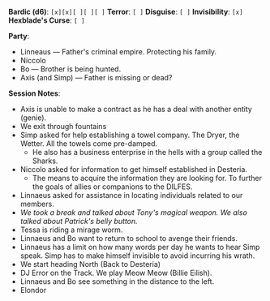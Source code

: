 **Bardic (d6)**: `[x][x][ ][ ][ ]`
**Terror**: `[ ]`
**Disguise**: `[ ]`
**Invisibility**: `[x]`
**Hexblade's Curse**: `[ ]`

**Party**:
- Linneaus — Father's criminal empire. Protecting his family.
- Niccolo
- Bo — Brother is being hunted.
- Axis (and Simp) — Father is missing or dead?

**Session Notes**:
- Axis is unable to make a contract as he has a deal with another entity (genie).
- We exit through fountains
- Simp asked for help establishing a towel company. The Dryer, the Wetter. All the towels come pre-damped.
	- He also has a business enterprise in the hells with a group called the Sharks.
- Niccolo asked for information to get himself established in Desteria.
	- The means to acquire the information they are looking for. To further the goals of allies or companions to the DILFES.
- Linnaeus asked for assistance in locating individuals related to our members.
- *We took a break and talked about Tony's magical weapon. We also talked about Patrick's belly button.*
- Tessa is riding a mirage worm.
- Linnaeus and Bo want to return to school to avenge their friends.
- Linnaeus has a limit on how many words per day he wants to hear Simp speak. Simp has to make himself invisible to avoid incurring his wrath.
- We start heading North (Back to Desteria)
- DJ Error on the Track. We play Meow Meow (Billie Eilish).
- Linnaeus and Bo see something in the distance to the left.
- Elondor